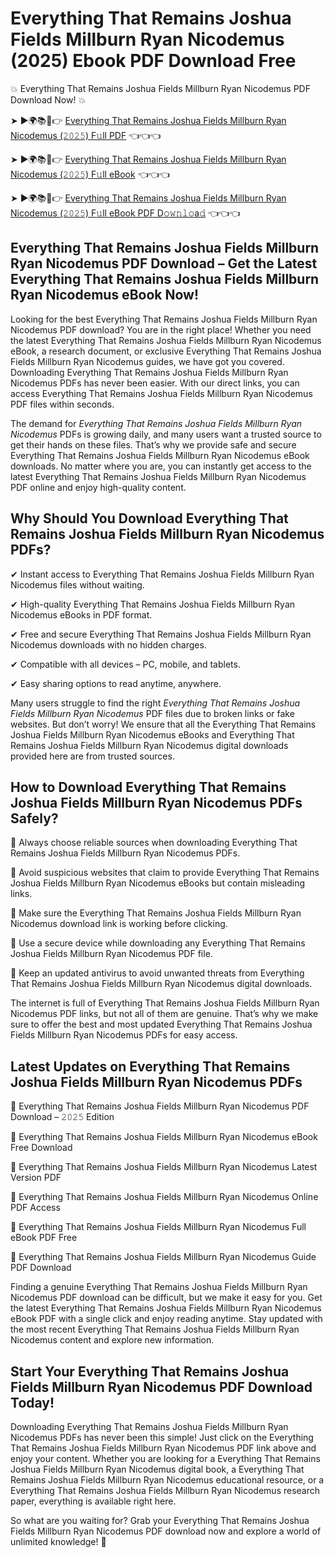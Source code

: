 # Everything That Remains Joshua Fields Millburn Ryan Nicodemus (2025) Ebook PDF Download Free

💥 Everything That Remains Joshua Fields Millburn Ryan Nicodemus PDF Download Now! 💥

➤ ►🌍📚📱👉 [Everything That Remains Joshua Fields Millburn Ryan Nicodemus (𝟸𝟶𝟸𝟻) F𝚞ll PDF](https://getpdf.xyz/everything-that-remains-joshua-fields-millburn-ryan-nicodemus) 👈👈👈


➤ ►🌍📚📱👉 [Everything That Remains Joshua Fields Millburn Ryan Nicodemus (𝟸𝟶𝟸𝟻) F𝚞ll eBook](https://getpdf.xyz/everything-that-remains-joshua-fields-millburn-ryan-nicodemus) 👈👈👈


➤ ►🌍📚📱👉 [Everything That Remains Joshua Fields Millburn Ryan Nicodemus (𝟸𝟶𝟸𝟻) F𝚞ll eBook PDF D𝚘𝚠𝚗𝚕𝚘a𝚍](https://getpdf.xyz/everything-that-remains-joshua-fields-millburn-ryan-nicodemus) 👈👈👈


## Everything That Remains Joshua Fields Millburn Ryan Nicodemus PDF Download – Get the Latest Everything That Remains Joshua Fields Millburn Ryan Nicodemus eBook Now!

Looking for the best Everything That Remains Joshua Fields Millburn Ryan Nicodemus PDF download? You are in the right place! Whether you need the latest Everything That Remains Joshua Fields Millburn Ryan Nicodemus eBook, a research document, or exclusive Everything That Remains Joshua Fields Millburn Ryan Nicodemus guides, we have got you covered. Downloading Everything That Remains Joshua Fields Millburn Ryan Nicodemus PDFs has never been easier. With our direct links, you can access Everything That Remains Joshua Fields Millburn Ryan Nicodemus PDF files within seconds.

The demand for *Everything That Remains Joshua Fields Millburn Ryan Nicodemus* PDFs is growing daily, and many users want a trusted source to get their hands on these files. That’s why we provide safe and secure Everything That Remains Joshua Fields Millburn Ryan Nicodemus eBook downloads. No matter where you are, you can instantly get access to the latest Everything That Remains Joshua Fields Millburn Ryan Nicodemus PDF online and enjoy high-quality content.

## Why Should You Download Everything That Remains Joshua Fields Millburn Ryan Nicodemus PDFs?

✔ Instant access to Everything That Remains Joshua Fields Millburn Ryan Nicodemus files without waiting.

✔ High-quality Everything That Remains Joshua Fields Millburn Ryan Nicodemus eBooks in PDF format.

✔ Free and secure Everything That Remains Joshua Fields Millburn Ryan Nicodemus downloads with no hidden charges.

✔ Compatible with all devices – PC, mobile, and tablets.

✔ Easy sharing options to read anytime, anywhere.

Many users struggle to find the right *Everything That Remains Joshua Fields Millburn Ryan Nicodemus* PDF files due to broken links or fake websites. But don’t worry! We ensure that all the Everything That Remains Joshua Fields Millburn Ryan Nicodemus eBooks and Everything That Remains Joshua Fields Millburn Ryan Nicodemus digital downloads provided here are from trusted sources.

## How to Download Everything That Remains Joshua Fields Millburn Ryan Nicodemus PDFs Safely?

📌 Always choose reliable sources when downloading Everything That Remains Joshua Fields Millburn Ryan Nicodemus PDFs.

📌 Avoid suspicious websites that claim to provide Everything That Remains Joshua Fields Millburn Ryan Nicodemus eBooks but contain misleading links.

📌 Make sure the Everything That Remains Joshua Fields Millburn Ryan Nicodemus download link is working before clicking.

📌 Use a secure device while downloading any Everything That Remains Joshua Fields Millburn Ryan Nicodemus PDF file.

📌 Keep an updated antivirus to avoid unwanted threats from Everything That Remains Joshua Fields Millburn Ryan Nicodemus digital downloads.

The internet is full of Everything That Remains Joshua Fields Millburn Ryan Nicodemus PDF links, but not all of them are genuine. That’s why we make sure to offer the best and most updated Everything That Remains Joshua Fields Millburn Ryan Nicodemus PDFs for easy access.

## Latest Updates on Everything That Remains Joshua Fields Millburn Ryan Nicodemus PDFs

🔹 Everything That Remains Joshua Fields Millburn Ryan Nicodemus PDF Download – 𝟸𝟶𝟸𝟻 Edition

🔹 Everything That Remains Joshua Fields Millburn Ryan Nicodemus eBook Free Download

🔹 Everything That Remains Joshua Fields Millburn Ryan Nicodemus Latest Version PDF

🔹 Everything That Remains Joshua Fields Millburn Ryan Nicodemus Online PDF Access

🔹 Everything That Remains Joshua Fields Millburn Ryan Nicodemus Full eBook PDF Free

🔹 Everything That Remains Joshua Fields Millburn Ryan Nicodemus Guide PDF Download

Finding a genuine Everything That Remains Joshua Fields Millburn Ryan Nicodemus PDF download can be difficult, but we make it easy for you. Get the latest Everything That Remains Joshua Fields Millburn Ryan Nicodemus eBook PDF with a single click and enjoy reading anytime. Stay updated with the most recent Everything That Remains Joshua Fields Millburn Ryan Nicodemus content and explore new information.

## Start Your Everything That Remains Joshua Fields Millburn Ryan Nicodemus PDF Download Today!

Downloading Everything That Remains Joshua Fields Millburn Ryan Nicodemus PDFs has never been this simple! Just click on the Everything That Remains Joshua Fields Millburn Ryan Nicodemus PDF link above and enjoy your content. Whether you are looking for a Everything That Remains Joshua Fields Millburn Ryan Nicodemus digital book, a Everything That Remains Joshua Fields Millburn Ryan Nicodemus educational resource, or a Everything That Remains Joshua Fields Millburn Ryan Nicodemus research paper, everything is available right here.

So what are you waiting for? Grab your Everything That Remains Joshua Fields Millburn Ryan Nicodemus PDF download now and explore a world of unlimited knowledge! 🚀